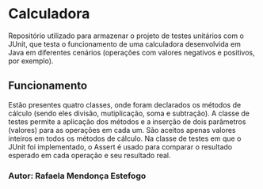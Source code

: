 <h1>Calculadora</h1>
<p>Repositório utilizado para armazenar o projeto de testes unitários com o JUnit, que testa o funcionamento de uma calculadora desenvolvida em Java em diferentes cenários (operações com valores negativos e positivos, por exemplo).
  
<h2>Funcionamento</h2>
<p>Estão presentes quatro classes, onde foram declarados os métodos de cálculo (sendo eles divisão, mutiplicação, soma e subtração). A classe de testes permite a aplicação dos métodos e a inserção de dois parâmetros (valores) para as operações em cada um. São aceitos apenas valores inteiros em todos os métodos de cálculo. Na classe de testes em que o JUnit foi implementado, o Assert é usado para comparar o resultado esperado em cada operação e seu resultado real.</p></p>

<h3>Autor: Rafaela Mendonça Estefogo</h3>
